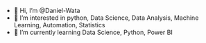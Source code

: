 - 👋 Hi, I’m @Daniel-Wata
- 👀 I’m interested in python, Data Science, Data Analysis, Machine Learning, Automation, Statistics
- 🌱 I’m currently learning Data Science, Python, Power BI

